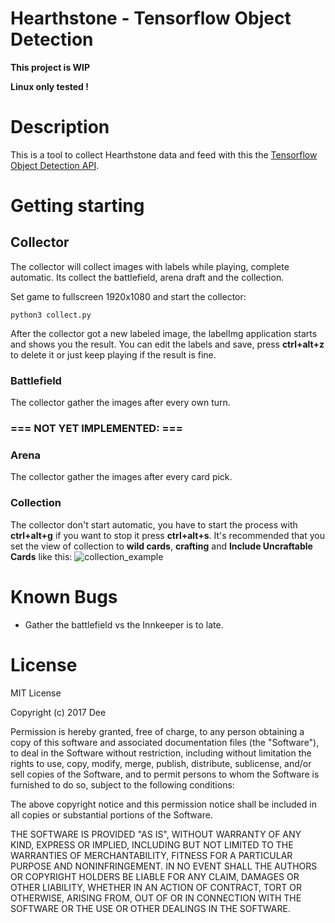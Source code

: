 # Hearthstone - Tensorflow Object Detection

**This project is WIP**

**Linux only tested !**

# Description
This is a tool to collect Hearthstone data and feed with this the [Tensorflow Object Detection API](https://github.com/tensorflow/models/tree/master/research/object_detection).

# Getting starting

## Collector
The collector will collect images with labels while playing, complete automatic.
Its collect the battlefield, arena draft and the collection.

Set game to fullscreen 1920x1080 and start the collector:

```python3 collect.py```

After the collector got a new labeled image, the labelImg application starts and shows you the result.
You can edit the labels and save, press **ctrl+alt+z** to delete it or just keep playing if the result is fine.

### Battlefield
The collector gather the images after every own turn.

### === NOT YET IMPLEMENTED: ===
### Arena
The collector gather the images after every card pick.

### Collection
The collector don't start automatic, you have to start the process with **ctrl+alt+g** if you want to stop it press **ctrl+alt+s**.
It's recommended that you set the view of collection to **wild cards**, **crafting** and **Include Uncraftable Cards** like this:
![collection_example](https://github.com/TheCherry/hsdetect/docs/collection.png)

# Known Bugs
* Gather the battlefield vs the Innkeeper is to late.

# License
MIT License

Copyright (c) 2017 Dee

Permission is hereby granted, free of charge, to any person obtaining a copy
of this software and associated documentation files (the "Software"), to deal
in the Software without restriction, including without limitation the rights
to use, copy, modify, merge, publish, distribute, sublicense, and/or sell
copies of the Software, and to permit persons to whom the Software is
furnished to do so, subject to the following conditions:

The above copyright notice and this permission notice shall be included in all
copies or substantial portions of the Software.

THE SOFTWARE IS PROVIDED "AS IS", WITHOUT WARRANTY OF ANY KIND, EXPRESS OR
IMPLIED, INCLUDING BUT NOT LIMITED TO THE WARRANTIES OF MERCHANTABILITY,
FITNESS FOR A PARTICULAR PURPOSE AND NONINFRINGEMENT. IN NO EVENT SHALL THE
AUTHORS OR COPYRIGHT HOLDERS BE LIABLE FOR ANY CLAIM, DAMAGES OR OTHER
LIABILITY, WHETHER IN AN ACTION OF CONTRACT, TORT OR OTHERWISE, ARISING FROM,
OUT OF OR IN CONNECTION WITH THE SOFTWARE OR THE USE OR OTHER DEALINGS IN THE
SOFTWARE.
